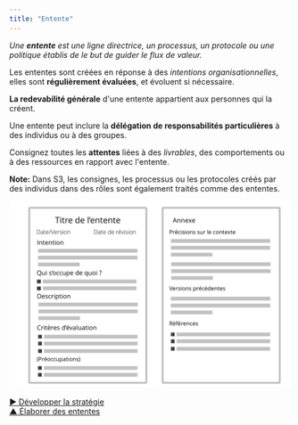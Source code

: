 ```yaml
---
title: "Entente"
---
```



_Une **entente** est une ligne directrice, un processus, un protocole ou une politique établis de le but de guider le flux de valeur._

Les ententes sont créées en réponse à des <dfn data-info="Moteur organisationnel: Une intention est le motif d’une personne ou d’un groupe à répondre à une situation particulière. Une intention est considérée comme une **intention organisationnelle** si y répondre aiderait l’organisation à générer de la valeur, à éliminer du gaspillage ou à éviter des dégâts.">intentions organisationnelles</dfn>, elles sont **régulièrement évaluées**, et évoluent si nécessaire.

**La redevabilité générale** d'une entente appartient aux personnes qui la créent.

Une entente peut inclure la **délégation de responsabilités particulières** à des individus ou à des groupes.

Consignez toutes les **attentes** liées à des <dfn data-info="Livrable: Un produit, un service, un composant ou un matériel fourni en réponse à une intention organisationnelle.">livrables</dfn>, des comportements ou à des ressources en rapport avec l'entente.

**Note:** Dans S3, les consignes, les processus ou les protocoles créés par des individus dans des rôles sont également traités comme des ententes.

![Modèle pour les ententes](img/templates/agreement-template.png)

[&#9654; Développer la stratégie](develop-strategy.html)<br/>[&#9650; Élaborer des ententes](defining-agreements.html)

